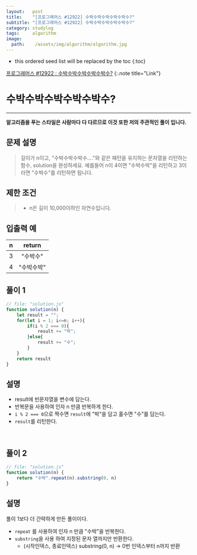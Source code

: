 ```yaml
---
layout:   post
title:    "[프로그래머스 #12922] 수박수박수박수박수박수?"
subtitle: "[프로그래머스 #12922] 수박수박수박수박수박수?"
category: studylog
tags:     algorithm
image:
  path:    /assets/img/algorithm/algorithm.jpg
---
```

[프로그래머스 #12922 : 수박수박수박수박수박수?]:https://programmers.co.kr/learn/courses/30/lessons/12922
<!--more-->
* this ordered seed list will be replaced by the toc
{:toc}  

[프로그래머스 #12922 : 수박수박수박수박수박수?]
{:.note title="Link"}  
# 수박수박수박수박수박수?
---  
__알고리즘을 푸는 스타일은 사람마다 다 다르므로 이것 또한 저의 주관적인 풀이 입니다.__  

## 문제 설명
>길이가 n이고, "수박수박수박수...."와 같은 패턴을 유지하는 문자열을 리턴하는 함수,
>solution을 완성하세요. 예를들어 n이 4이면 "수박수박"을 리턴하고 3이라면 
>"수박수"를 리턴하면 됩니다.  


## 제한 조건
>* n은 길이 10,000이하인 자연수입니다.  


## 입출력 예  

| n |    return     |
| :-------: | :---------: |
| 3 | "수박수" |
| 4 | "수박수박" |

## 풀이 1  

```js
// file: "solution.js"  
function solution(n) {
    let result = "";
    for(let i = 1; i<=n; i++){
        if(i % 2 === 0){
            result += "박";
        }else{
            result += "수";
        }
    }
    return result
}
```  
## 설명  

* result에 빈문자열을 변수에 담는다.
* 반복문을 사용하여 인자 n 만큼 반복하게 한다.  
* `i % 2 === 0`으로 짝수면 `result`에 "박"을 담고 홀수면 "수"를 담는다. 
* `result`를 리턴한다.

<br>

## 풀이 2  

```js
// file: "solution.js"  
function solution(n) {
    return "수박".repeat(n).substring(0, n)
}
```  

## 설명  

풀이 1보다 더 간략하게 만든 풀이이다.  
* `repeat` 를 사용하여 인자 n 만큼 "수박"을 반복한다.
* `substring`을 사용 하여 지정된 문자 열까지만 반환한다.
  * (시작인덱스, 종료인덱스) substring(0, n) -> 0번 인덱스부터 n까지 반환